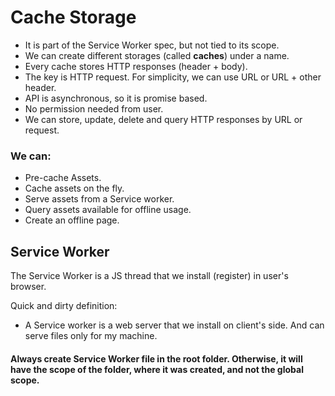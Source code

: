 # Cache Storage

- It is part of the Service Worker spec, but not tied to its scope.
- We can create different storages (called <b>caches</b>) under a name.
- Every cache stores HTTP responses (header + body).
- The key is HTTP request. For simplicity, we can use URL or URL + other header.
- API is asynchronous, so it is promise based.
- No permission needed from user.
- We can store, update, delete and query HTTP responses by URL or request.

 
### We can:
- Pre-cache Assets.
- Cache assets on the fly.
- Serve assets from a Service worker.
- Query assets available for offline usage.
- Create an offline page.


## Service Worker

The Service Worker is a JS thread that we install (register) in user's browser.

Quick and dirty definition:
- A Service worker is a web server that we install on client's side. And can serve files only for my machine.

#### Always create Service Worker file in the root folder. Otherwise, it will have the scope of the folder, where it was created, and not the global scope.